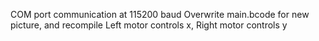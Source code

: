COM port communication at 115200 baud
Overwrite main.bcode for new picture, and recompile
Left motor controls x, Right motor controls y
